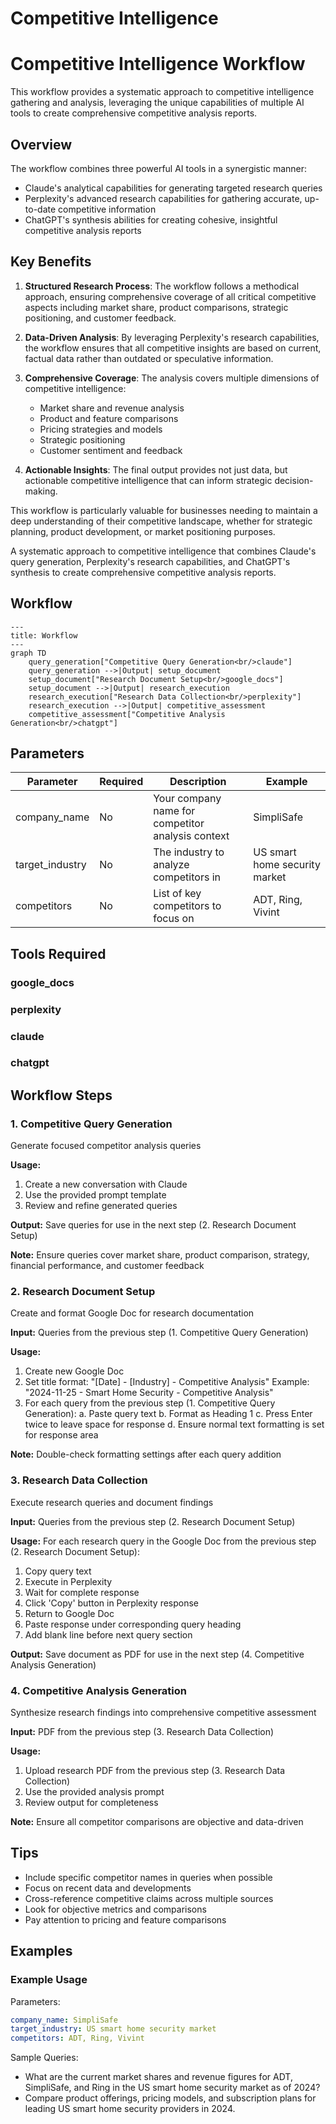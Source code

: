 # Competitive Intelligence

# Competitive Intelligence Workflow

This workflow provides a systematic approach to competitive intelligence gathering and analysis, leveraging the unique capabilities of multiple AI tools to create comprehensive competitive analysis reports.

## Overview

The workflow combines three powerful AI tools in a synergistic manner:

- Claude's analytical capabilities for generating targeted research queries
- Perplexity's advanced research capabilities for gathering accurate, up-to-date competitive information
- ChatGPT's synthesis abilities for creating cohesive, insightful competitive analysis reports

## Key Benefits

1. **Structured Research Process**: The workflow follows a methodical approach, ensuring comprehensive coverage of all critical competitive aspects including market share, product comparisons, strategic positioning, and customer feedback.

2. **Data-Driven Analysis**: By leveraging Perplexity's research capabilities, the workflow ensures that all competitive insights are based on current, factual data rather than outdated or speculative information.

3. **Comprehensive Coverage**: The analysis covers multiple dimensions of competitive intelligence:
   - Market share and revenue analysis
   - Product and feature comparisons
   - Pricing strategies and models
   - Strategic positioning
   - Customer sentiment and feedback

4. **Actionable Insights**: The final output provides not just data, but actionable competitive intelligence that can inform strategic decision-making.

This workflow is particularly valuable for businesses needing to maintain a deep understanding of their competitive landscape, whether for strategic planning, product development, or market positioning purposes.


A systematic approach to competitive intelligence that combines Claude's query generation, Perplexity's research capabilities, and ChatGPT's synthesis to create comprehensive competitive analysis reports.

## Workflow

```mermaid
---
title: Workflow
---
graph TD
    query_generation["Competitive Query Generation<br/>claude"]
    query_generation -->|Output| setup_document
    setup_document["Research Document Setup<br/>google_docs"]
    setup_document -->|Output| research_execution
    research_execution["Research Data Collection<br/>perplexity"]
    research_execution -->|Output| competitive_assessment
    competitive_assessment["Competitive Analysis Generation<br/>chatgpt"]

```

## Parameters

| Parameter | Required | Description | Example |
|-----------|----------|-------------|----------|
| company_name | No | Your company name for competitor analysis context | SimpliSafe |
| target_industry | No | The industry to analyze competitors in | US smart home security market |
| competitors | No | List of key competitors to focus on | ADT, Ring, Vivint |


## Tools Required

### google_docs


### perplexity


### claude


### chatgpt




## Workflow Steps
### 1. Competitive Query Generation

Generate focused competitor analysis queries

**Usage:**
1. Create a new conversation with Claude
2. Use the provided prompt template
3. Review and refine generated queries


**Output:** Save queries for use in the next step (2. Research Document Setup)

**Note:** Ensure queries cover market share, product comparison, strategy, financial performance, and customer feedback

### 2. Research Document Setup

Create and format Google Doc for research documentation

**Input:** Queries from the previous step (1. Competitive Query Generation)

**Usage:**
1. Create new Google Doc
2. Set title format: "[Date] - [Industry] - Competitive Analysis"
   Example: "2024-11-25 - Smart Home Security - Competitive Analysis"
3. For each query from the previous step (1. Competitive Query Generation):
   a. Paste query text
   b. Format as Heading 1
   c. Press Enter twice to leave space for response
   d. Ensure normal text formatting is set for response area


**Note:** Double-check formatting settings after each query addition

### 3. Research Data Collection

Execute research queries and document findings

**Input:** Queries from the previous step (2. Research Document Setup)

**Usage:**
For each research query in the Google Doc from the previous step (2. Research Document Setup):
1. Copy query text
2. Execute in Perplexity
3. Wait for complete response
4. Click 'Copy' button in Perplexity response
5. Return to Google Doc
6. Paste response under corresponding query heading
7. Add blank line before next query section


**Output:** Save document as PDF for use in the next step (4. Competitive Analysis Generation)

### 4. Competitive Analysis Generation

Synthesize research findings into comprehensive competitive assessment

**Input:** PDF from the previous step (3. Research Data Collection)

**Usage:**
1. Upload research PDF from the previous step (3. Research Data Collection)
2. Use the provided analysis prompt
3. Review output for completeness


**Note:** Ensure all competitor comparisons are objective and data-driven

## Tips

- Include specific competitor names in queries when possible
- Focus on recent data and developments
- Cross-reference competitive claims across multiple sources
- Look for objective metrics and comparisons
- Pay attention to pricing and feature comparisons

## Examples

### Example Usage

Parameters:
```yaml
company_name: SimpliSafe
target_industry: US smart home security market
competitors: ADT, Ring, Vivint
```

Sample Queries:
- What are the current market shares and revenue figures for ADT, SimpliSafe, and Ring in the US smart home security market as of 2024?
- Compare product offerings, pricing models, and subscription plans for leading US smart home security providers in 2024.

